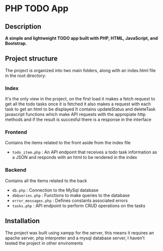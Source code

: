 # PHP TODO App

## Description
**A simple and lightweight TODO app built with PHP, HTML, JavaScript, and Bootstrap.**

## Project structure
The project is organized into two main folders, along with an index.html file in the root directory:

### Index
It's the only view in the project, on the first load it makes a fetch request to get all the todo tasks once it is fetched it also makes a request with each task to get an html to be displayed
It contains updateStatus and deleteTask javascript functions which make API requests with the appropiate http methods and if the result is succesful there is a response in the interface

### Frontend
Contains the items related to the front aside from the index file
  - `todo_item.php` : An API endpoint that receives a todo task information as a JSON and responds with an html to be rendered in the index

### Backend
Contains all the items related to the back
  - `db.php` : Connection to the MySql database
  - `dbQueries.php` : Functions to make queries to the database
  - `error_messages.php` : Defines constants associated errors
  - `tasks.php` : API endpoint to perform CRUD operations on the tasks

## Installation

The project was built using xampp for the server, this means it requires an apache server, php interpreter and a mysql database server, I haven't tested the project in other enviroments


